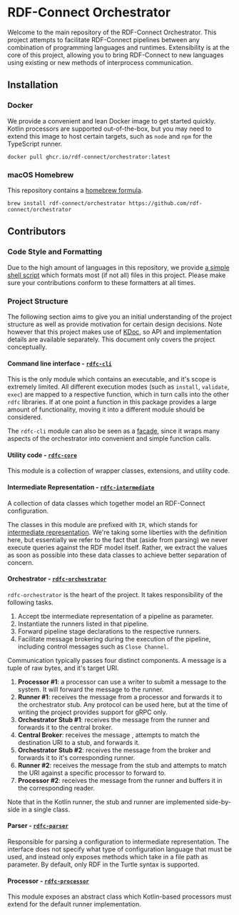 # RDF-Connect Orchestrator

Welcome to the main repository of the RDF-Connect Orchestrator. This project attempts to facilitate RDF-Connect pipelines between any combination of programming languages and runtimes. Extensibility is at the core of this project, allowing you to bring RDF-Connect to new languages using existing or new methods of interprocess communication.

## Installation

### Docker

We provide a convenient and lean Docker image to get started quickly. Kotlin processors are supported out-of-the-box, but you may need to extend this image to host certain targets, such as `node` and `npm` for the TypeScript runner.

```shell
docker pull ghcr.io/rdf-connect/orchestrator:latest
```

### macOS Homebrew

This repository contains a [homebrew formula](./rdfc.rb).

```shell
brew install rdf-connect/orchestrator https://github.com/rdf-connect/orchestrator
```

## Contributors

### Code Style and Formatting

Due to the high amount of languages in this repository, we provide [a simple shell script](./format.sh) which formats most (if not all) files in this project. Please make sure your contributions conform to these formatters at all times.

### Project Structure

The following section aims to give you an initial understanding of the project structure as well as provide motivation for certain design decisions. Note however that this project makes use of [KDoc](https://kotlinlang.org/docs/kotlin-doc.html), so API and implementation details are available separately. This document only covers the project conceptually.

#### Command line interface - [`rdfc-cli`](rdfc-cli)

This is the only module which contains an executable, and it's scope is extremely limited. All different execution modes (such as `install`, `validate`, `exec`) are mapped to a respective function, which in turn calls into the other `rdfc` libraries. If at one point a function in this package provides a large amount of functionality, moving it into a different module should be considered.

The `rdfc-cli` module can also be seen as a [facade](https://en.wikipedia.org/wiki/Facade_pattern), since it wraps many aspects of the orchestrator into convenient and simple function calls.

#### Utility code - [`rdfc-core`](rdfc-core)

This module is a collection of wrapper classes, extensions, and utility code.

#### Intermediate Representation - [`rdfc-intermediate`](rdfc-intermediate)

A collection of data classes which together model an RDF-Connect configuration.

The classes in this module are prefixed with `IR`, which stands for [intermediate representation](https://en.wikipedia.org/wiki/Intermediate_representation). We're taking some liberties with the definition here, but essentially we refer to the fact that (aside from parsing) we never execute queries against the RDF model itself. Rather, we extract the values as soon as possible into these data classes to achieve better separation of concern.

#### Orchestrator - [`rdfc-orchestrator`](rdfc-orchestrator)

`rdfc-orchestrator` is the heart of the project. It takes responsibility of the following tasks.

1. Accept tbe intermediate representation of a pipeline as parameter.
2. Instantiate the runners listed in that pipeline.
3. Forward pipeline stage declarations to the respective runners.
4. Facilitate message brokering during the execution of the pipeline, including control messages such as `Close Channel`.

Communication typically passes four distinct components. A message is a tuple of raw bytes, and it's target URI.

1. **Processor #1**: a processor can use a writer to submit a message to the system. It will forward the message to the runner.
2. **Runner #1**: receives the message from a processor and forwards it to the orchestrator stub. Any protocol can be used here, but at the time of writing the project provides support for gRPC only.
3. **Orchestrator Stub #1**: receives the message from the runner and forwards it to the central broker.
4. **Central Broker**: receives the message , attempts to match the destination URI to a stub, and forwards it.
5. **Orchestrator Stub #2**: receives the message from the broker and forwards it to it's corresponding runner.
6. **Runner #2**: receives the message from the stub and attempts to match the URI against a specific processor to forward to.
7. **Processor #2**: receives the message from the runner and buffers it in the corresponding reader.

Note that in the Kotlin runner, the stub and runner are implemented side-by-side in a single class.

#### Parser - [`rdfc-parser`](rdfc-parser)

Responsible for parsing a configuration to intermediate representation. The interface does not specify what type of configuration language that must be used, and instead only exposes methods which take in a file path as parameter. By default, only RDF in the Turtle syntax is supported.

#### Processor - [`rdfc-processor`](rdfc-processor)

This module exposes an abstract class which Kotlin-based processors must extend for the default runner implementation.
